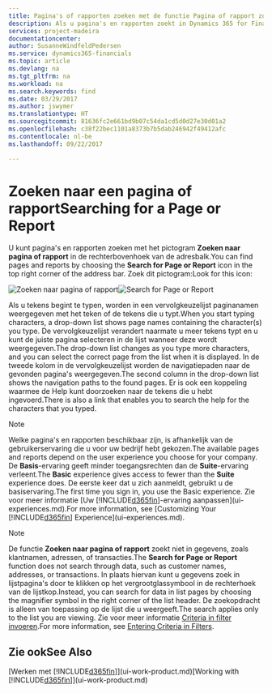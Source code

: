 ```yaml
---
title: Pagina's of rapporten zoeken met de functie Pagina of rapport zoeken | Microsoft Docs
description: Als u pagina's en rapporten zoekt in Dynamics 365 for Financials, kunt u de functie Zoeken naar pagina of rapport gebruiken.
services: project-madeira
documentationcenter: 
author: SusanneWindfeldPedersen
ms.service: dynamics365-financials
ms.topic: article
ms.devlang: na
ms.tgt_pltfrm: na
ms.workload: na
ms.search.keywords: find
ms.date: 03/29/2017
ms.author: jswymer
ms.translationtype: HT
ms.sourcegitcommit: 81636fc2e661bd9b07c54da1cd5d0d27e30d01a2
ms.openlocfilehash: c38f22bec1101a8373b7b5dab246942f49412afc
ms.contentlocale: nl-be
ms.lasthandoff: 09/22/2017

---
```

# <a name="searching-for-a-page-or-report"></a><span data-ttu-id="0f049-103">Zoeken naar een pagina of rapport</span><span class="sxs-lookup"><span data-stu-id="0f049-103">Searching for a Page or Report</span></span>
<span data-ttu-id="0f049-104">U kunt pagina's en rapporten zoeken met het pictogram **Zoeken naar pagina of rapport** in de rechterbovenhoek van de adresbalk.</span><span class="sxs-lookup"><span data-stu-id="0f049-104">You can find pages and reports by choosing the **Search for Page or Report** icon in the top right corner of the address bar.</span></span> <span data-ttu-id="0f049-105">Zoek dit pictogram:</span><span class="sxs-lookup"><span data-stu-id="0f049-105">Look for this icon:</span></span>

<span data-ttu-id="0f049-106">![Zoeken naar pagina of rapport](media/ui-search/search.png "Zoeken naar pagina of rapport")</span><span class="sxs-lookup"><span data-stu-id="0f049-106">![Search for Page or Report](media/ui-search/search.png "Search for Page or Report")</span></span>

<span data-ttu-id="0f049-107">Als u tekens begint te typen, worden in een vervolgkeuzelijst paginanamen weergegeven met het teken of de tekens die u typt.</span><span class="sxs-lookup"><span data-stu-id="0f049-107">When you start typing characters, a drop-down list shows page names containing the character(s) you type.</span></span> <span data-ttu-id="0f049-108">De vervolgkeuzelijst verandert naarmate u meer tekens typt en u kunt de juiste pagina selecteren in de lijst wanneer deze wordt weergegeven.</span><span class="sxs-lookup"><span data-stu-id="0f049-108">The drop-down list changes as you type more characters, and you can select the correct page from the list when it is displayed.</span></span> <span data-ttu-id="0f049-109">In de tweede kolom in de vervolgkeuzelijst worden de navigatiepaden naar de gevonden pagina's weergegeven.</span><span class="sxs-lookup"><span data-stu-id="0f049-109">The second column in the drop-down list shows the navigation paths to the found pages.</span></span> <span data-ttu-id="0f049-110">Er is ook een koppeling waarmee de Help kunt doorzoeken naar de tekens die u hebt ingevoerd.</span><span class="sxs-lookup"><span data-stu-id="0f049-110">There is also a link that enables you to search the help for the characters that you typed.</span></span>

> [!NOTE]  
>   <span data-ttu-id="0f049-111">Welke pagina's en rapporten beschikbaar zijn, is afhankelijk van de gebruikerservaring die u voor uw bedrijf hebt gekozen.</span><span class="sxs-lookup"><span data-stu-id="0f049-111">The available pages and reports depend on the user experience you choose for your company.</span></span> <span data-ttu-id="0f049-112">De **Basis**-ervaring geeft minder toegangsrechten dan de **Suite**-ervaring verleent.</span><span class="sxs-lookup"><span data-stu-id="0f049-112">The **Basic** experience gives access to fewer than the **Suite** experience does.</span></span> <span data-ttu-id="0f049-113">De eerste keer dat u zich aanmeldt, gebruikt u de basiservaring.</span><span class="sxs-lookup"><span data-stu-id="0f049-113">The first time you sign in, you use the Basic experience.</span></span> <span data-ttu-id="0f049-114">Zie voor meer informatie [Uw [!INCLUDE[d365fin](includes/d365fin_long_md.md)]-ervaring aanpassen](ui-experiences.md).</span><span class="sxs-lookup"><span data-stu-id="0f049-114">For more information, see [Customizing Your [!INCLUDE[d365fin](includes/d365fin_long_md.md)] Experience](ui-experiences.md).</span></span>

> [!NOTE]  
>   <span data-ttu-id="0f049-115">De functie **Zoeken naar pagina of rapport** zoekt niet in gegevens, zoals klantnamen, adressen, of transacties.</span><span class="sxs-lookup"><span data-stu-id="0f049-115">The **Search for Page or Report** function does not search through data, such as customer names, addresses, or transactions.</span></span> <span data-ttu-id="0f049-116">In plaats hiervan kunt u gegevens zoek in lijstpagina's door te klikken op het vergrootglassymbool in de rechterhoek van de lijstkop.</span><span class="sxs-lookup"><span data-stu-id="0f049-116">Instead, you can search for data in list pages by choosing the magnifier symbol in the right corner of the list header.</span></span> <span data-ttu-id="0f049-117">De zoekopdracht is alleen van toepassing op de lijst die u weergeeft.</span><span class="sxs-lookup"><span data-stu-id="0f049-117">The search applies only to the list you are viewing.</span></span> <span data-ttu-id="0f049-118">Zie voor meer informatie [Criteria in filter invoeren](ui-enter-criteria-filters.md).</span><span class="sxs-lookup"><span data-stu-id="0f049-118">For more information, see [Entering Criteria in Filters](ui-enter-criteria-filters.md).</span></span>

## <a name="see-also"></a><span data-ttu-id="0f049-119">Zie ook</span><span class="sxs-lookup"><span data-stu-id="0f049-119">See Also</span></span>
<span data-ttu-id="0f049-120">[Werken met [!INCLUDE[d365fin](includes/d365fin_md.md)]](ui-work-product.md)</span><span class="sxs-lookup"><span data-stu-id="0f049-120">[Working with [!INCLUDE[d365fin](includes/d365fin_md.md)]](ui-work-product.md)</span></span>

